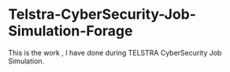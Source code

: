 # Telstra-CyberSecurity-Job-Simulation-Forage
This is the work , I have done during TELSTRA CyberSecurity Job Simulation.
